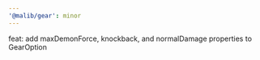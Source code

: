 ```yaml
---
'@malib/gear': minor
---
```


feat: add maxDemonForce, knockback, and normalDamage properties to GearOption
